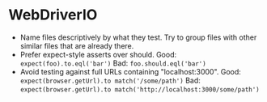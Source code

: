 WebDriverIO
===========

* Name files descriptively by what they test. Try to group files with other similar files that are already there.
* Prefer expect-style asserts over should. Good: `expect(foo).to.eql('bar')` Bad: `foo.should.eql('bar')`
* Avoid testing against full URLs containing "localhost:3000". Good: `expect(browser.getUrl).to match('/some/path')` Bad: `expect(browser.getUrl).to match('http://localhost:3000/some/path')`
